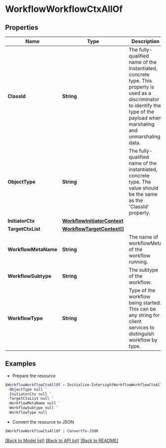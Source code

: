 # WorkflowWorkflowCtxAllOf
## Properties

Name | Type | Description | Notes
------------ | ------------- | ------------- | -------------
**ClassId** | **String** | The fully-qualified name of the instantiated, concrete type. This property is used as a discriminator to identify the type of the payload when marshaling and unmarshaling data. | [default to "workflow.WorkflowCtx"]
**ObjectType** | **String** | The fully-qualified name of the instantiated, concrete type. The value should be the same as the &#39;ClassId&#39; property. | [default to "workflow.WorkflowCtx"]
**InitiatorCtx** | [**WorkflowInitiatorContext**](WorkflowInitiatorContext.md) |  | [optional] 
**TargetCtxList** | [**WorkflowTargetContext[]**](WorkflowTargetContext.md) |  | [optional] 
**WorkflowMetaName** | **String** | The name of workflowMeta of the workflow running. | [optional] 
**WorkflowSubtype** | **String** | The subtype of the workflow. | [optional] 
**WorkflowType** | **String** | Type of the workflow being started. This can be any string for client services to distinguish workflow by type. | [optional] 

## Examples

- Prepare the resource
```powershell
$WorkflowWorkflowCtxAllOf = Initialize-IntersightWorkflowWorkflowCtxAllOf  -ClassId null `
 -ObjectType null `
 -InitiatorCtx null `
 -TargetCtxList null `
 -WorkflowMetaName null `
 -WorkflowSubtype null `
 -WorkflowType null
```

- Convert the resource to JSON
```powershell
$WorkflowWorkflowCtxAllOf | ConvertTo-JSON
```

[[Back to Model list]](../README.md#documentation-for-models) [[Back to API list]](../README.md#documentation-for-api-endpoints) [[Back to README]](../README.md)

